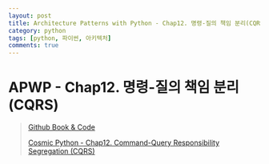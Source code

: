 ```yaml
---
layout: post
title: Architecture Patterns with Python - Chap12. 명령-질의 책임 분리(CQRS)
category: python
tags: [python, 파이썬, 아키텍처]
comments: true
---
```


# APWP - Chap12. 명령-질의 책임 분리(CQRS)
> [Github Book & Code](https://github.com/cosmicpython)
> 
> [Cosmic Python - Chap12. Command-Query Responsibility Segregation (CQRS)](https://www.cosmicpython.com/book/chapter_12_cqrs.html)

## 

